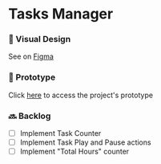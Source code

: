 # Tasks Manager

### 🎨 Visual Design

See on [Figma](https://www.figma.com/file/P5ZJuNwiWMdRRPNy3kkh0Z/Tasks-Manager?node-id=0%3A1)

### 🔧 Prototype

Click [here](https://www.figma.com/proto/P5ZJuNwiWMdRRPNy3kkh0Z/Tasks-Manager?node-id=1%3A2&viewport=271%2C362%2C0.5&scaling=min-zoom) to access the project's prototype

### 🔜 Backlog

- [ ] Implement Task Counter
- [ ] Implement Task Play and Pause actions
- [ ] Implement "Total Hours" counter
